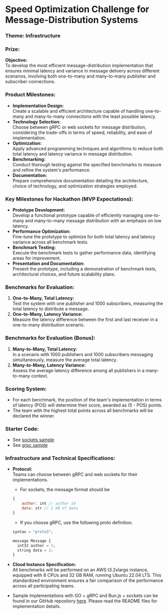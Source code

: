 # Speed Optimization Challenge for Message-Distribution Systems
### Theme: Infrastructure
### Prize: 

**Objective:**  
To develop the most efficient message-distribution implementation that ensures minimal latency and variance in message delivery across different scenarios, involving both one-to-many and many-to-many publisher and subscriber connections.

### Product Milestones:

- **Implementation Design:**  
  Create a scalable and efficient architecture capable of handling one-to-many and many-to-many connections with the least possible latency.
- **Technology Selection:**  
  Choose between gRPC or web sockets for message distribution, considering the trade-offs in terms of speed, reliability, and ease of implementation.
- **Optimization:**  
  Apply advanced programming techniques and algorithms to reduce both total latency and latency variance in message distribution.
- **Benchmarking:**  
  Conduct thorough testing against the specified benchmarks to measure and refine the system's performance.
- **Documentation:**  
  Prepare comprehensive documentation detailing the architecture, choice of technology, and optimization strategies employed.

### Key Milestones for Hackathon (MVP Expectations):

- **Prototype Development:**  
  Develop a functional prototype capable of efficiently managing one-to-many and many-to-many message distribution with an emphasis on low latency.
- **Performance Optimization:**  
  Fine-tune the prototype to optimize for both total latency and latency variance across all benchmark tests.
- **Benchmark Testing:**  
  Execute the benchmark tests to gather performance data, identifying areas for improvement.
- **Presentation and Documentation:**  
  Present the prototype, including a demonstration of benchmark tests, architectural choices, and future scalability plans.

### Benchmarks for Evaluation:

1. **One-to-Many, Total Latency:**  
   Test the system with one publisher and 1000 subscribers, measuring the total latency to distribute a message.
2. **One-to-Many, Latency Variance:**  
   Measure the latency difference between the first and last receiver in a one-to-many distribution scenario.

### Benchmarks for Evaluation (Bonus):

1. **Many-to-Many, Total Latency:**  
   In a scenario with 1000 publishers and 1000 subscribers messaging simultaneously, measure the average total latency.
2. **Many-to-Many, Latency Variance:**  
   Assess the average latency difference among all publishers in a many-to-many context.

### Scoring System:

- For each benchmark, the position of the team's implementation in terms of latency (POS) will determine their score, awarded as (5 - POS) points.
- The team with the highest total points across all benchmarks will be declared the winner.

### Starter Code: 
- See [sockets sample](https://github.com/synoptic-com/bounty-infra/tree/main/sockets)
- See [grpc sample](https://github.com/synoptic-com/bounty-infra/tree/main/grpc)

### **Infrastructure and Technical Specifications:**

- **Protocol:**  
  Teams can choose between gRPC and web sockets for their implementations.
    - For sockets, the message format should be
    
    ```jsx
    {
    	author: int // author id
    	data: str // 1 kB of data
    }
    ```
    
    - If you choose gRPC, use the following proto definition.
    
    ```jsx
    syntax = "proto3";
    
    message Message {
      int32 author = 1;
      string data = 2;
    }
    ```
    
- **Cloud Instance Specification:**  
  All benchmarks will be performed on an AWS t3.2xlarge instance, equipped with 8 CPUs and 32 GB RAM, running Ubuntu 22.04 LTS. This standardized environment ensures a fair comparison of the performance across all participating teams.
- Sample implementations with GO + gRPC and Bun.js + sockets can be found in our GitHub repository [here](https://github.com/synoptic-com/bounty-infra). Please read the README files for implementation details.
